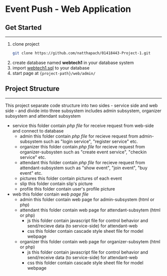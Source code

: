 # Event Push - Web Application

## Get Started
___
1. clone project
    ```bash
    git clone https://github.com/natthapach/01418443-Project-1.git
    ```
2. create database named **webtech1** in your database system
3. import [webtech1.sql](https://github.com/natthapach/01418443-Project-1/blob/master/service/webtech1.sql) to your database
4. start page at ```{project-path}/web/admin/```

## Project Structure
___
This project separate code structure into two sides - service side and web side - and divide into three subsystem includes admin subsystem, organizer subsystem and attendant subsystem
* service
    this folder contain *php file* for receive request from web-side and connect to database
    * admin
        this folder contain *php file* for recieve request from admin-subsystem such as "login service", "register service" etc.
    * organizer
        this folder contain *php file* for recieve request from organizer-subsysten such as "create event service", "checkin service" etc.
    * attendant
        this folder contain *php file* for recieve request from attendant-subsystem such as "show event", "join event", "buy event" etc.
    * pictures
        this folder contain pictures of each event
    * slip
        this folder contain slip's picture
    * profile
        this folder contain user's profile picture
* web
    this folder contain *web page file*
    * admin
        this folder contain web page for admin-subsystem (html or php)
    * attendant
        this folder contain web page for attendant-subsytem (html or php)
        * js
            this folder contain javascript file for control behavior and send/recieve data (to service-side) for attendant-web
        * css
            this folder contain cascade style sheet file for model webpage
    * organizer
        this folder contain web page for organizer-subsytem (html or php)
        * js
            this folder contain javascript file for control behavior and send/receive data (to service-side) for attendant-web
        * css
            this folder contain cascade style sheet file for model webpage
